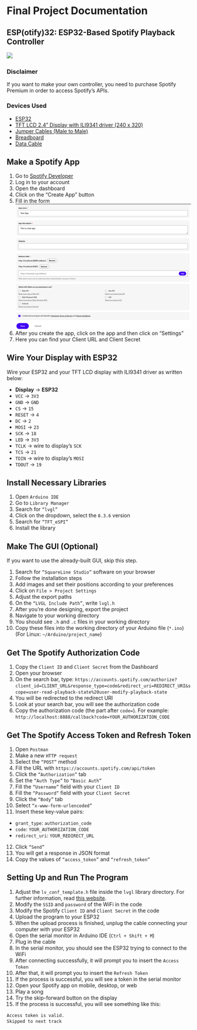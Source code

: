 # Final Project Documentation

## ESP(otify)32: ESP32-Based Spotify Playback Controller

![](demo-photo.png)

### Disclaimer
If you want to make your own controller, you need to purchase Spotify Premium in order to access Spotify’s APIs.

### Devices Used
- [ESP32](https://tokopedia.link/NfQ2cDW3mKb)
- [TFT LCD 2.4” Display with ILI9341 driver (240 x 320)](https://tokopedia.link/SVTiKKR3mKb)
- [Jumper Cables (Male to Male)](https://tokopedia.link/mMvr2v5UsKb)
- [Breadboard](https://tokopedia.link/dtXleObVsKb)
- [Data Cable](https://tokopedia.link/pnzqBorVsKb)

## Make a Spotify App
1. Go to [Spotify Developer](https://developer.spotify.com)
2. Log in to your account
3. Open the dashboard
4. Click on the “Create App” button
5. Fill in the form
   ![Create App Form](spotify-make-app.png)
6. After you create the app, click on the app and then click on “Settings”
7. Here you can find your Client URL and Client Secret

## Wire Your Display with ESP32
Wire your ESP32 and your TFT LCD display with ILI9341 driver as written below:
- **Display**	→ **ESP32**
- `VCC` 		    → `3V3`
- `GND` 		    → `GND`
- `CS`		    → `15`
- `RESET` 	    → `4`
- `DC` 		    → `2`
- `MOSI` 		    → `23`
- `SCK` 		    → `18`
- `LED` 		    → `3V3`
- `TCLK` 		    → wire to display’s `SCK`
- `TCS`		    → `21`
- `TDIN` 		    → wire to display’s `MOSI`
- `TDOUT` 	    → `19`

## Install Necessary Libraries
1. Open `Arduino IDE`
2. Go to `Library Manager`
3. Search for `“lvgl”`
4. Click on the dropdown, select the `8.3.6` version
5. Search for `“TFT_eSPI”`
6. Install the library

## Make The GUI (Optional)
If you want to use the already-built GUI, skip this step.

1. Search for `“SquareLine Studio”` software on your browser
2. Follow the installation steps
3. Add images and set their positions according to your preferences
4. Click on `File > Project Settings`
5. Adjust the export paths
6. On the `“LVGL Include Path”`, write `lvgl.h`
7. After you’re done designing, export the project
8. Navigate to your working directory
9. You should see `.h` and `.c` files in your working directory
10. Copy these files into the working directory of your Arduino file (`*.ino`) (For Linux: `~/Arduino/project_name`)

## Get The Spotify Authorization Code
1. Copy the `Client ID` and `Client Secret` from the Dashboard
2. Open your browser
3. On the search bar, type:
`https://accounts.spotify.com/authorize?client_id=CLIENT_URL&response_type=code&redirect_uri=REDIRECT_URI&scope=user-read-playback-state%20user-modify-playback-state`
4. You will be redirected to the redirect URI
5. Look at your search bar, you will see the authorization code
6. Copy the authorization code (the part after `code=`). For example:
`http://localhost:8888/callback?code=YOUR_AUTHORIZATION_CODE`

## Get The Spotify Access Token and Refresh Token
1. Open `Postman`
2. Make a new `HTTP request`
3. Select the `“POST”` method
4. Fill the URL with `https://accounts.spotify.com/api/token`
5. Click the `“Authorization”` tab
6. Set the `“Auth Type”` to `“Basic Auth”`
7. Fill the `“Username”` field with your `Client ID`
8. Fill the `“Password”` field with your `Client Secret`
9. Click the `“Body”` tab
10. Select `“x-www-form-urlencoded”`
11. Insert these key-value pairs:
 - `grant_type`: `authorization_code`
 - `code`: `YOUR_AUTHORIZATION_CODE`
 - `redirect_uri`: `YOUR_REDIRECT_URL`
12. Click `“Send”`
13. You will get a response in JSON format
14. Copy the values of `“access_token”` and `“refresh_token”`

## Setting Up and Run The Program
1. Adjust the `lv_conf_template.h` file inside the `lvgl` library directory. For further information, read [this website](https://docs.lvgl.io/master/get-started/quick-overview.html#add-lvgl-into-your-project).
2. Modify the `SSID` and `password` of the WiFi in the code
3. Modify the Spotify `Client ID` and `Client Secret` in the code
4. Upload the program to your ESP32
5. When the upload process is finished, unplug the cable connecting your computer with your ESP32
6. Open the serial monitor in Arduino IDE (`Ctrl + Shift + M`)
7. Plug in the cable
8. In the serial monitor, you should see the ESP32 trying to connect to the WiFi
9. After connecting successfully, it will prompt you to insert the `Access Token`
10. After that, it will prompt you to insert the `Refresh Token`
11. If the process is successful, you will see a token in the serial monitor
12. Open your Spotify app on mobile, desktop, or web
13. Play a song
14. Try the skip-forward button on the display
15. If the process is successful, you will see something like this:
 ```
 Access token is valid.
 Skipped to next track
 ```